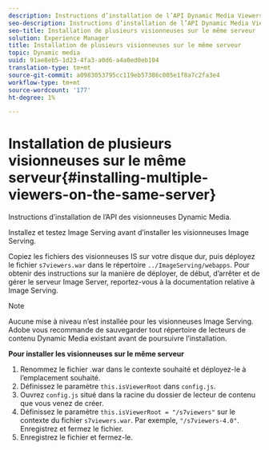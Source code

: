 ```yaml
---
description: Instructions d’installation de l’API Dynamic Media Viewers.
seo-description: Instructions d’installation de l’API Dynamic Media Viewers.
seo-title: Installation de plusieurs visionneuses sur le même serveur
solution: Experience Manager
title: Installation de plusieurs visionneuses sur le même serveur
topic: Dynamic media
uuid: 91ae8eb5-1d23-4fa3-a0d6-a4a0ed0eb104
translation-type: tm+mt
source-git-commit: a0983053795cc119eb57386c005e1f8a7c2fa3e4
workflow-type: tm+mt
source-wordcount: '177'
ht-degree: 1%

---
```



# Installation de plusieurs visionneuses sur le même serveur{#installing-multiple-viewers-on-the-same-server}

<!-- Updated June 1, 2020 from https://wiki.corp.adobe.com/pages/viewpage.action?spaceKey=scene7qa&title=s7Viewers%2C+S7SDK%2C+S7OnDemand+Release+Notes - Contact is Sasha -->

Instructions d’installation de l’API des visionneuses Dynamic Media.

Installez et testez Image Serving avant d’installer les visionneuses Image Serving.

Copiez les fichiers des visionneuses IS sur votre disque dur, puis déployez le fichier `s7viewers.war` dans le répertoire `../ImageServing/webapps`. Pour obtenir des instructions sur la manière de déployer, de début, d’arrêter et de gérer le serveur Image Server, reportez-vous à la documentation relative à Image Serving.

>[!NOTE]
>
>Aucune mise à niveau n’est installée pour les visionneuses Image Serving. Adobe vous recommande de sauvegarder tout répertoire de lecteurs de contenu Dynamic Media existant avant de poursuivre l’installation.

**Pour installer les visionneuses sur le même serveur**

1. Renommez le fichier .war dans le contexte souhaité et déployez-le à l’emplacement souhaité.
1. Définissez le paramètre `this.isViewerRoot` dans `config.js`.
1. Ouvrez `config.js` situé dans la racine du dossier de lecteur de contenu que vous venez de créer.
1. Définissez le paramètre `this.isViewerRoot = "/s7viewers"` sur le contexte du fichier `s7viewers.war`. Par exemple, `"/s7viewers-4.0"`. Enregistrez et fermez le fichier.
1. Enregistrez le fichier et fermez-le.
